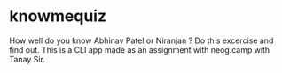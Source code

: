 # knowmequiz
How well do you know Abhinav Patel or Niranjan ? Do this excercise and find out. This is a CLI app made as an assignment with neog.camp with Tanay Sir.
